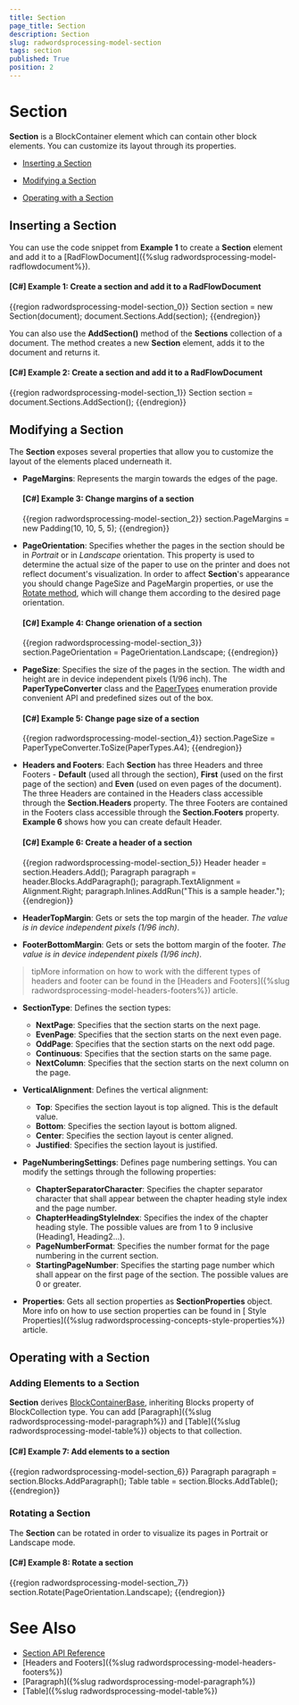 ```yaml
---
title: Section
page_title: Section
description: Section
slug: radwordsprocessing-model-section
tags: section
published: True
position: 2
---
```


# Section



__Section__ is a BlockContainer element which can contain other block elements. You can customize its layout through its properties.
      

* [Inserting a Section](#inserting-a-section)

* [Modifying a Section](#modifying-a-section)

* [Operating with a Section](#operating-with-a-section)

## Inserting a Section

You can use the code snippet from __Example 1__ to create a __Section__ element and add it to a [RadFlowDocument]({%slug radwordsprocessing-model-radflowdocument%}).
        

#### __[C#] Example 1: Create a section and add it to a RadFlowDocument__

{{region radwordsprocessing-model-section_0}}
	Section section = new Section(document);
	document.Sections.Add(section);
{{endregion}}



You can also use the __AddSection()__ method of the __Sections__ collection of a document. The method creates a new __Section__ element, adds it to the document and returns it.
        

#### __[C#] Example 2: Create a section and add it to a RadFlowDocument__

{{region radwordsprocessing-model-section_1}}
	Section section = document.Sections.AddSection();
{{endregion}}



## Modifying a Section

The __Section__ exposes several properties that allow you to customize the layout of the elements placed underneath it.
        

* __PageMargins__: Represents the margin towards the edges of the page.
            

	#### __[C#] Example 3: Change margins of a section__
	
	{{region radwordsprocessing-model-section_2}}
		section.PageMargins = new Padding(10, 10, 5, 5);
	{{endregion}}



* __PageOrientation__: Specifies whether the pages in the section should be in *Portrait* or in *Landscape* orientation. This property is used to determine the actual size of the paper to use on the printer and does not reflect document's visualization. In order to affect __Section__'s appearance you should change PageSize and PageMargin properties, or use the [Rotate method](#rotating-a-section), which will change them according to the desired page orientation.
            

	#### __[C#] Example 4: Change orienation of a section__
	
	{{region radwordsprocessing-model-section_3}}
		section.PageOrientation = PageOrientation.Landscape;
	{{endregion}}



* __PageSize__: Specifies the size of the pages in the section. The width and height are in device independent pixels (1/96 inch). The __PaperTypeConverter__ class and the [PaperTypes](http://docs.telerik.com/devtools/document-processing/api/html/T_Telerik_Windows_Documents_Model_PaperTypes.htm) enumeration provide convenient API and predefined sizes out of the box.
            
	
	#### __[C#] Example 5: Change page size of a section__
	
	{{region radwordsprocessing-model-section_4}}
	    section.PageSize = PaperTypeConverter.ToSize(PaperTypes.A4);
	{{endregion}}



* __Headers and Footers__: Each __Section__ has three Headers and three Footers - __Default__ (used all through the section), __First__ (used on the first page of the section) and __Even__ (used on even pages of the document). The three Headers are contained in the Headers class accessible through the __Section.Headers__ property. The three Footers are contained in the Footers class accessible through the __Section.Footers__ property. __Example 6__ shows how you can create default Header.
            
	#### __[C#] Example 6: Create a header of a section__
	
	{{region radwordsprocessing-model-section_5}}
	    Header header = section.Headers.Add();
	    Paragraph paragraph = header.Blocks.AddParagraph();
	    paragraph.TextAlignment = Alignment.Right;
	    paragraph.Inlines.AddRun("This is a sample header.");
	{{endregion}}

* __HeaderTopMargin__: Gets or sets the top margin of the header. *The value is in device independent pixels (1/96 inch)*.

* __FooterBottomMargin__: Gets or sets the bottom margin of the footer. *The value is in device independent pixels (1/96 inch)*.

>tipMore information on how to work with the different types of headers and footer can be found in the [Headers and Footers]({%slug radwordsprocessing-model-headers-footers%}) article.
              

* __SectionType__: Defines the section types:

    * __NextPage__: Specifies that the section starts on the next page.
    * __EvenPage__: Specifies that the section starts on the next even page.    
    * __OddPage__: Specifies that the section starts on the next odd page.    
    * __Continuous__: Specifies that the section starts on the same page.    
    * __NextColumn__: Specifies that the section starts on the next column on the page.
                
* __VerticalAlignment__: Defines the vertical alignment:

	* __Top__: Specifies the section layout is top aligned. This is the default value.	
	* __Bottom__: Specifies the section layout is bottom aligned.	
	* __Center__: Specifies the section layout is center aligned.	
	* __Justified__: Specifies the section layout is justified.


* __PageNumberingSettings__: Defines page numbering settings. You can modify the settings through the following properties:

	* __ChapterSeparatorCharacter__: Specifies the chapter separator character that shall appear between the chapter heading style index and the page number.	
	* __ChapterHeadingStyleIndex__: Specifies the index of the chapter heading style. The possible values are from 1 to 9 inclusive (Heading1, Heading2…).
	* __PageNumberFormat__: Specifies the number format for the page numbering in the current section.
	* __StartingPageNumber__: Specifies the starting page number which shall appear on the first page of the section. The possible values are 0 or greater.

* __Properties__: Gets all section properties as __SectionProperties__ object. More info on how to use section properties can be found in [ Style Properties]({%slug radwordsprocessing-concepts-style-properties%}) article.
            

## Operating with a Section

### Adding Elements to a Section

__Section__ derives [BlockContainerBase](http://docs.telerik.com/devtools/document-processing/api/html/T_Telerik_Windows_Documents_Flow_Model_BlockContainerBase.htm), inheriting Blocks property of BlockCollection type. You can add [Paragraph]({%slug radwordsprocessing-model-paragraph%}) and [Table]({%slug radwordsprocessing-model-table%}) objects to that collection.
        

#### __[C#] Example 7: Add elements to a section__

{{region radwordsprocessing-model-section_6}}
    Paragraph paragraph = section.Blocks.AddParagraph();
    Table table = section.Blocks.AddTable();
{{endregion}}


### Rotating a Section

The __Section__ can be rotated in order to visualize its pages in Portrait or Landscape mode.

#### __[C#] Example 8: Rotate a section__
{{region radwordsprocessing-model-section_7}}
	section.Rotate(PageOrientation.Landscape);
{{endregion}}

# See Also

 * [Section API Reference](http://docs.telerik.com/devtools/document-processing/api/html/T_Telerik_Windows_Documents_Flow_Model_Section.htm)
 * [Headers and Footers]({%slug radwordsprocessing-model-headers-footers%})
 * [Paragraph]({%slug radwordsprocessing-model-paragraph%})
 * [Table]({%slug radwordsprocessing-model-table%})

